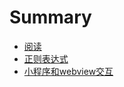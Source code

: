 # Summary

-   [阅读](index.md)
-   [正则表达式](regexp/often.md)
-   [小程序和webview交互](miniapp/h5-interaction.md)